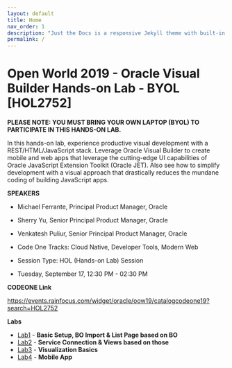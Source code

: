```yaml
---
layout: default
title: Home
nav_order: 1
description: "Just the Docs is a responsive Jekyll theme with built-in search that is easily customizable and hosted on GitHub Pages."
permalink: /
---
```

# Open World 2019 - Oracle Visual Builder Hands-on Lab - BYOL [HOL2752]

**PLEASE NOTE: YOU MUST BRING YOUR OWN LAPTOP (BYOL) TO PARTICIPATE IN THIS HANDS-ON LAB.**

In this hands-on lab, experience productive visual development with a REST/HTML/JavaScript stack. Leverage Oracle Visual Builder to create mobile and web apps that leverage the cutting-edge UI capabilities of Oracle JavaScript Extension Toolkit (Oracle JET). Also see how to simplify development with a visual approach that drastically reduces the mundane coding of building JavaScript apps.

**SPEAKERS**

* Michael Ferrante, Principal Product Manager, Oracle

* Sherry Yu, Senior Principal Product Manager, Oracle 

* Venkatesh Puliur, Senior Principal Product Manager, Oracle

* Code One Tracks: Cloud Native, Developer Tools, Modern Web

* Session Type: HOL (Hands-on Lab) Session

* Tuesday, September 17, 12:30 PM - 02:30 PM

**CODEONE Link**

https://events.rainfocus.com/widget/oracle/oow19/catalogcodeone19?search=HOL2752

**Labs**

* [Lab1](lab1) - **Basic Setup, BO Import & List Page based on BO**
* [Lab2](lab2) - **Service Connection & Views based on those**
* [Lab3](lab3) - **Visualization Basics**
* [Lab4](lab4) - **Mobile App**

